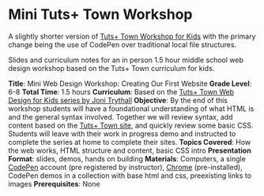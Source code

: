 # Mini Tuts+ Town Workshop
A slightly shorter version of [Tuts+ Town Workshop for Kids](https://github.com/jonitrythall/tutstownworkshop) with the primary change being the use of CodePen over traditional local file structures. 

Slides and curriculum notes for an in person 1.5 hour middle school web design workshop based on the Tuts+ Town curriculum for kids.

**Title**: Mini Web Design Workshop: Creating Our First Website
**Grade Level**: 6-8
**Total Time**: 1.5 hours
**Curriculum**: Based on the [Tuts+ Town Web Design for Kids
series by Joni Trythall](https://webdesign.tutsplus.com/series/web-design-for-kids--cms-823)
**Objective**: By the end of this workshop students will have a foundational understanding of what HTML is and the general syntax involved. Together we will review syntax, add content based on the [Tuts+ Town site](http://tutsplustown.com/), and quickly review some basic CSS. Students will leave with their work in progress demo and instructed to complete the series at home to complete their sites.
**Topics Covered**: How the web works, HTML structure and content, basic CSS intro
**Presentation Format**: slides, demos, hands on building
**Materials**: Computers, a single [CodePen](http://codepen.io/) account (pre registered by instructor), [Chrome](https://www.google.com/intl/en/chrome/browser/desktop/index.html#brand=CHMB&utm_campaign=en&utm_source=en-ha-na-us-sk&utm_medium=ha) (pre-installed), CodePen demos in a collection with base html and css, preexisting links to images
**Prerequisites**: None
